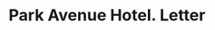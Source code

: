 ---
doi: 10.7916/D8VT344N
date_other: '1910'
date_other_textual: 1910-1919
form: correspondence
genre:
- Letters (correspondence)
name:
- Park Avenue Hotel
object_in_context_url: https://biggert.cul.columbia.edu/items/view/ave_biggert_01091
subject_hierarchical_geographic:
- New York, New York, United States
subject_name:
- Park Avenue Hotel
title: Park Avenue Hotel. Letter
sort_title: Park Avenue Hotel. Letter
call_number: ave_biggert_01091
coordinates:
- 40.71277777777778,-74.00583333333333
pid: ave_biggert_01091
identifiers: ave_biggert_01091
canvas_id: ldpd:396356
permalink: "/items/ave_biggert_01091/"
layout: iiif-image-page
---
